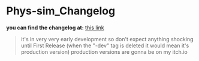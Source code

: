 # Phys-sim_Changelog

**you can find the changelog at:** [this link](https://github.com/moxi-u7/Phys-sim_Changelog/blob/main/CHANGELOG.md)

> it's in very very early development so don't expect anything shocking until First Release (when the "-dev" tag is deleted it would mean it's production version) production versions are gonna be on my itch.io

